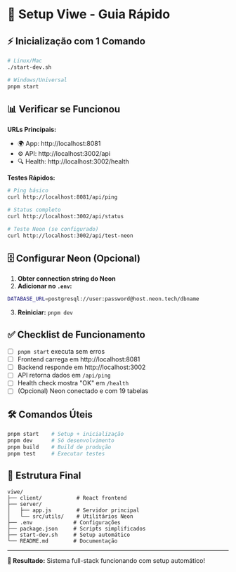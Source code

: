 # 🚀 Setup Viwe - Guia Rápido

## ⚡ Inicialização com 1 Comando

```bash
# Linux/Mac
./start-dev.sh

# Windows/Universal
pnpm start
```

## 📊 Verificar se Funcionou

**URLs Principais:**
- 🌍 App: http://localhost:8081
- ⚙️ API: http://localhost:3002/api
- 🔍 Health: http://localhost:3002/health

**Testes Rápidos:**
```bash
# Ping básico
curl http://localhost:8081/api/ping

# Status completo
curl http://localhost:3002/api/status

# Teste Neon (se configurado)
curl http://localhost:3002/api/test-neon
```

## 🗄️ Configurar Neon (Opcional)

1. **Obter connection string do Neon**
2. **Adicionar no `.env`:**
```bash
DATABASE_URL=postgresql://user:password@host.neon.tech/dbname
```
3. **Reiniciar:** `pnpm dev`

## ✅ Checklist de Funcionamento

- [ ] `pnpm start` executa sem erros
- [ ] Frontend carrega em http://localhost:8081
- [ ] Backend responde em http://localhost:3002
- [ ] API retorna dados em `/api/ping`
- [ ] Health check mostra "OK" em `/health`
- [ ] (Opcional) Neon conectado e com 19 tabelas

## 🛠️ Comandos Úteis

```bash
pnpm start    # Setup + inicialização
pnpm dev      # Só desenvolvimento  
pnpm build    # Build de produção
pnpm test     # Executar testes
```

## 🎯 Estrutura Final

```
viwe/
├── client/           # React frontend
├── server/
│   ├── app.js        # Servidor principal
│   └── src/utils/    # Utilitários Neon
├── .env             # Configurações
├── package.json     # Scripts simplificados
├── start-dev.sh     # Setup automático
└── README.md        # Documentação
```

---

**🏁 Resultado:** Sistema full-stack funcionando com setup automático!
